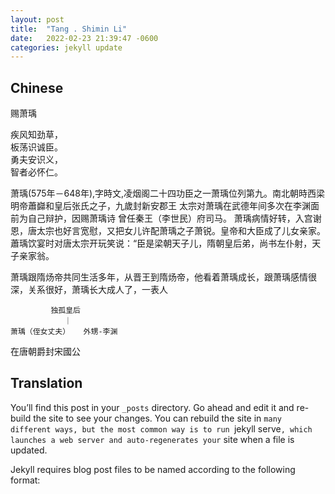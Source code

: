 ```yaml
---
layout: post
title:  "Tang . Shimin Li"
date:   2022-02-23 21:39:47 -0600
categories: jekyll update
---
```



## Chinese

赐萧瑀  


疾风知劲草，  
板荡识诚臣。  
勇夫安识义，  
智者必怀仁。  


萧瑀(575年－648年),字時文,凌烟阁二十四功臣之一萧瑀位列第九。南北朝時西梁明帝蕭巋和皇后张氏之子，九歲封新安郡王
太宗对萧瑀在武德年间多次在李渊面前为自己辩护，因赐萧瑀诗
曾任秦王（李世民）府司马。
萧瑀病情好转，入宫谢恩，唐太宗也好言宽慰，又把女儿许配萧瑀之子萧锐。皇帝和大臣成了儿女亲家。
蕭瑀饮宴时对唐太宗开玩笑说：“臣是梁朝天子儿，隋朝皇后弟，尚书左仆射，天子亲家翁。


萧瑀跟隋炀帝共同生活多年，从晋王到隋炀帝，他看着萧瑀成长，跟萧瑀感情很深，关系很好，萧瑀长大成人了，一表人

             独孤皇后  
                ｜     
    萧瑀（侄女丈夫）   外甥-李渊

在唐朝爵封宋國公




## Translation

You’ll find this post in your `_posts` directory. Go ahead and edit it and re-build the site to see your changes. You can rebuild the site in 
             `many different ways, but the most common way is to run `jekyll serve`, which launches a web server and auto-regenerates your` site when a file is updated.

Jekyll requires blog post files to be named according to the following format:
